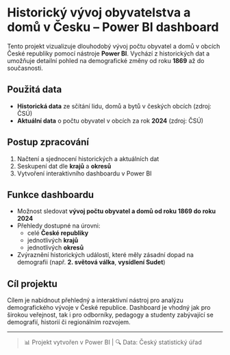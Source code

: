 # Historický vývoj obyvatelstva a domů v Česku – Power BI dashboard

Tento projekt vizualizuje dlouhodobý vývoj počtu obyvatel a domů v obcích České republiky pomocí nástroje **Power BI**. Vychází z historických dat a umožňuje detailní pohled na demografické změny od roku **1869** až do současnosti.

## Použitá data

- **Historická data** ze sčítání lidu, domů a bytů v českých obcích (zdroj: ČSÚ)
- **Aktuální data** o počtu obyvatel v obcích za rok **2024** (zdroj: ČSÚ)

## Postup zpracování

1. Načtení a sjednocení historických a aktuálních dat
2. Seskupení dat dle **krajů** a **okresů**
3. Vytvoření interaktivního dashboardu v Power BI

## Funkce dashboardu

- Možnost sledovat **vývoj počtu obyvatel a domů od roku 1869 do roku 2024**
- Přehledy dostupné na úrovni:
  - celé **České republiky**
  - jednotlivých **krajů**
  - jednotlivých **okresů**
- Zvýraznění historických událostí, které měly zásadní dopad na demografii (např. **2. světová válka**, **vysídlení Sudet**)

## Cíl projektu

Cílem je nabídnout přehledný a interaktivní nástroj pro analýzu demografického vývoje v České republice. Dashboard je vhodný jak pro širokou veřejnost, tak i pro odborníky, pedagogy a studenty zabývající se demografií, historií či regionálním rozvojem.

---

> 📊 Projekt vytvořen v Power BI | 🔍 Data: Český statistický úřad
